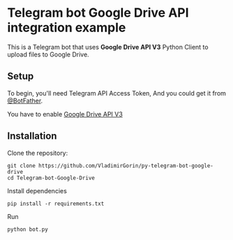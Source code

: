 # Telegram bot Google Drive API integration example

This is a Telegram bot that uses **Google Drive API V3** Python Client to upload files to Google Drive.



## Setup

To begin, you'll need Telegram API Access Token, And you could get it from [@BotFather](https://t.me/botfather).  

You have to enable [Google Drive API V3](https://console.developers.google.com/apis/library/drive.googleapis.com)


## Installation

Clone the repository:

```
git clone https://github.com/VladimirGorin/py-telegram-bot-google-drive
cd Telegram-bot-Google-Drive
```

Install dependencies

```
pip install -r requirements.txt
```
Run
```
python bot.py
```
